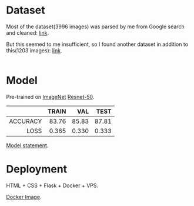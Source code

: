 # Dataset
Most of the dataset(3996 images) was parsed by me from Google search and cleaned: [link](https://www.kaggle.com/datasets/erikgevondyan/smiling-or-not).

But this seemed to me insufficient, so I found another dataset in addition to this(1203 images): [link](https://www.kaggle.com/datasets/chazzer/smiling-or-not-face-data).
<br />
<br />
# Model
Pre-trained on [ImageNet](https://arxiv.org/pdf/1409.0575.pdf) [Resnet-50](https://arxiv.org/pdf/1512.03385.pdf).

|        | TRAIN |  VAL  | TEST  |
|-------:|------:| -----:|------:|
|ACCURACY| 83.76 | 85.83 | 87.81 |
|LOSS    | 0.365 | 0.330 | 0.333 |

[Model statement](https://www.kaggle.com/datasets/erikgevondyan/smiling-or-not-model).
<br />
<h1>Deployment</h1>
HTML + CSS + Flask + Docker + VPS.

[Docker Image](https://hub.docker.com/repository/docker/gevondyanerik/smiling_or_not).
